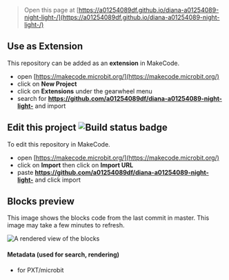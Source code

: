 
> Open this page at [https://a01254089df.github.io/diana-a01254089-night-light-/](https://a01254089df.github.io/diana-a01254089-night-light-/)

## Use as Extension

This repository can be added as an **extension** in MakeCode.

* open [https://makecode.microbit.org/](https://makecode.microbit.org/)
* click on **New Project**
* click on **Extensions** under the gearwheel menu
* search for **https://github.com/a01254089df/diana-a01254089-night-light-** and import

## Edit this project ![Build status badge](https://github.com/a01254089df/diana-a01254089-night-light-/workflows/MakeCode/badge.svg)

To edit this repository in MakeCode.

* open [https://makecode.microbit.org/](https://makecode.microbit.org/)
* click on **Import** then click on **Import URL**
* paste **https://github.com/a01254089df/diana-a01254089-night-light-** and click import

## Blocks preview

This image shows the blocks code from the last commit in master.
This image may take a few minutes to refresh.

![A rendered view of the blocks](https://github.com/a01254089df/diana-a01254089-night-light-/raw/master/.github/makecode/blocks.png)

#### Metadata (used for search, rendering)

* for PXT/microbit
<script src="https://makecode.com/gh-pages-embed.js"></script><script>makeCodeRender("{{ site.makecode.home_url }}", "{{ site.github.owner_name }}/{{ site.github.repository_name }}");</script>

